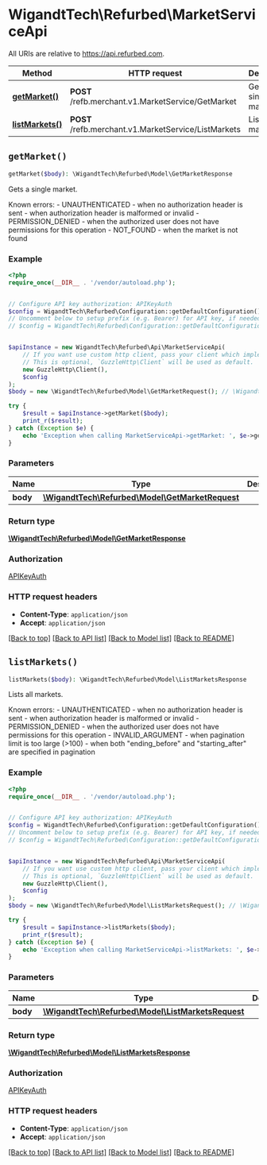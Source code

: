 # WigandtTech\Refurbed\MarketServiceApi

All URIs are relative to https://api.refurbed.com.

Method | HTTP request | Description
------------- | ------------- | -------------
[**getMarket()**](MarketServiceApi.md#getMarket) | **POST** /refb.merchant.v1.MarketService/GetMarket | Gets a single market.
[**listMarkets()**](MarketServiceApi.md#listMarkets) | **POST** /refb.merchant.v1.MarketService/ListMarkets | Lists all markets.


## `getMarket()`

```php
getMarket($body): \WigandtTech\Refurbed\Model\GetMarketResponse
```

Gets a single market.

Known errors: - UNAUTHENTICATED   - when no authorization header is sent   - when authorization header is malformed or invalid - PERMISSION_DENIED   - when the authorized user does not have permissions for this operation - NOT_FOUND   - when the market is not found

### Example

```php
<?php
require_once(__DIR__ . '/vendor/autoload.php');


// Configure API key authorization: APIKeyAuth
$config = WigandtTech\Refurbed\Configuration::getDefaultConfiguration()->setApiKey('Authorization', 'YOUR_API_KEY');
// Uncomment below to setup prefix (e.g. Bearer) for API key, if needed
// $config = WigandtTech\Refurbed\Configuration::getDefaultConfiguration()->setApiKeyPrefix('Authorization', 'Bearer');


$apiInstance = new WigandtTech\Refurbed\Api\MarketServiceApi(
    // If you want use custom http client, pass your client which implements `GuzzleHttp\ClientInterface`.
    // This is optional, `GuzzleHttp\Client` will be used as default.
    new GuzzleHttp\Client(),
    $config
);
$body = new \WigandtTech\Refurbed\Model\GetMarketRequest(); // \WigandtTech\Refurbed\Model\GetMarketRequest

try {
    $result = $apiInstance->getMarket($body);
    print_r($result);
} catch (Exception $e) {
    echo 'Exception when calling MarketServiceApi->getMarket: ', $e->getMessage(), PHP_EOL;
}
```

### Parameters

Name | Type | Description  | Notes
------------- | ------------- | ------------- | -------------
 **body** | [**\WigandtTech\Refurbed\Model\GetMarketRequest**](../Model/GetMarketRequest.md)|  |

### Return type

[**\WigandtTech\Refurbed\Model\GetMarketResponse**](../Model/GetMarketResponse.md)

### Authorization

[APIKeyAuth](../../README.md#APIKeyAuth)

### HTTP request headers

- **Content-Type**: `application/json`
- **Accept**: `application/json`

[[Back to top]](#) [[Back to API list]](../../README.md#endpoints)
[[Back to Model list]](../../README.md#models)
[[Back to README]](../../README.md)

## `listMarkets()`

```php
listMarkets($body): \WigandtTech\Refurbed\Model\ListMarketsResponse
```

Lists all markets.

Known errors: - UNAUTHENTICATED   - when no authorization header is sent   - when authorization header is malformed or invalid - PERMISSION_DENIED   - when the authorized user does not have permissions for this operation - INVALID_ARGUMENT   - when pagination limit is too large (>100)   - when both \"ending_before\" and \"starting_after\" are specified in pagination

### Example

```php
<?php
require_once(__DIR__ . '/vendor/autoload.php');


// Configure API key authorization: APIKeyAuth
$config = WigandtTech\Refurbed\Configuration::getDefaultConfiguration()->setApiKey('Authorization', 'YOUR_API_KEY');
// Uncomment below to setup prefix (e.g. Bearer) for API key, if needed
// $config = WigandtTech\Refurbed\Configuration::getDefaultConfiguration()->setApiKeyPrefix('Authorization', 'Bearer');


$apiInstance = new WigandtTech\Refurbed\Api\MarketServiceApi(
    // If you want use custom http client, pass your client which implements `GuzzleHttp\ClientInterface`.
    // This is optional, `GuzzleHttp\Client` will be used as default.
    new GuzzleHttp\Client(),
    $config
);
$body = new \WigandtTech\Refurbed\Model\ListMarketsRequest(); // \WigandtTech\Refurbed\Model\ListMarketsRequest

try {
    $result = $apiInstance->listMarkets($body);
    print_r($result);
} catch (Exception $e) {
    echo 'Exception when calling MarketServiceApi->listMarkets: ', $e->getMessage(), PHP_EOL;
}
```

### Parameters

Name | Type | Description  | Notes
------------- | ------------- | ------------- | -------------
 **body** | [**\WigandtTech\Refurbed\Model\ListMarketsRequest**](../Model/ListMarketsRequest.md)|  |

### Return type

[**\WigandtTech\Refurbed\Model\ListMarketsResponse**](../Model/ListMarketsResponse.md)

### Authorization

[APIKeyAuth](../../README.md#APIKeyAuth)

### HTTP request headers

- **Content-Type**: `application/json`
- **Accept**: `application/json`

[[Back to top]](#) [[Back to API list]](../../README.md#endpoints)
[[Back to Model list]](../../README.md#models)
[[Back to README]](../../README.md)
